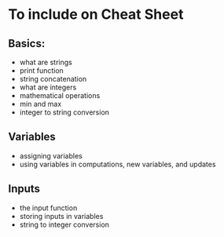 # To include on Cheat Sheet

## Basics:
- what are strings
- print function
- string concatenation
- what are integers
- mathematical operations
- min and max
- integer to string conversion

## Variables
- assigning variables
- using variables in computations, new variables, and updates

## Inputs
- the input function
- storing inputs in variables
- string to integer conversion